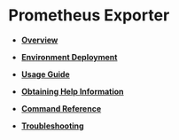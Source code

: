 # Prometheus Exporter<a name="EN-US_TOPIC_0000001195825108"></a>

-   **[Overview](overview-0.md)**  

-   **[Environment Deployment](environment-deployment.md)**  

-   **[Usage Guide](usage-guide.md)**  

-   **[Obtaining Help Information](obtaining-help-information.md)**  

-   **[Command Reference](command-reference.md)**  

-   **[Troubleshooting](troubleshooting.md)**  



